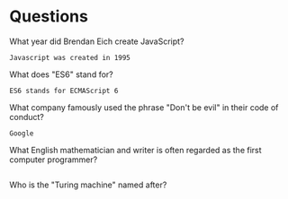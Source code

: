 # Questions

What year did Brendan Eich create JavaScript?

```
Javascript was created in 1995

```

What does "ES6" stand for?

```
ES6 stands for ECMAScript 6
```

What company famously used the phrase "Don't be evil" in their code of conduct?

```
Google

```

What English mathematician and writer is often regarded as the first computer programmer?

```

```

Who is the "Turing machine" named after?

```

```
